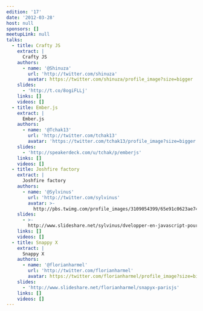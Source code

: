 ```yaml
---
edition: '17'
date: '2012-03-28'
host: null
sponsors: []
meetupLink: null
talks:
  - title: Crafty JS
    extract: |
      Crafty JS
    authors:
      - name: '@Shinuza'
        url: 'http://twitter.com/shinuza'
        avatar: https://twitter.com/shinuza/profile_image?size=bigger
    slides:
      - 'http://t.co/8ogiFLLj'
    links: []
    videos: []
  - title: Ember.js
    extract: |
      Ember.js
    authors:
      - name: '@Tchak13'
        url: 'http://twitter.com/tchak13'
        avatar: 'https://twitter.com/tchak13/profile_image?size=bigger'
    slides:
      - 'http://speakerdeck.com/u/tchak/p/emberjs'
    links: []
    videos: []
  - title: Joshfire factory
    extract: |
      Joshfire factory
    authors:
      - name: '@Sylvinus'
        url: 'http://twitter.com/sylvinus'
        avatar: >-
          http://pbs.twimg.com/profile_images/3109054399/65e91c0623ae740b3d8f91d4b86cc070_bigger.jpeg
    slides:
      - >-
        http://www.slideshare.net/sylvinus/dvelopper-en-javascript-pour-linternet-des-objets
    links: []
    videos: []
  - title: Snappy X
    extract: |
      Snappy X
    authors:
      - name: '@florianharmel'
        url: 'http://twitter.com/florianharmel'
        avatar: https://twitter.com/florianharmel/profile_image?size=bigger
    slides:
      - 'http://www.slideshare.net/florianharmel/snapyx-parisjs'
    links: []
    videos: []
---
```

